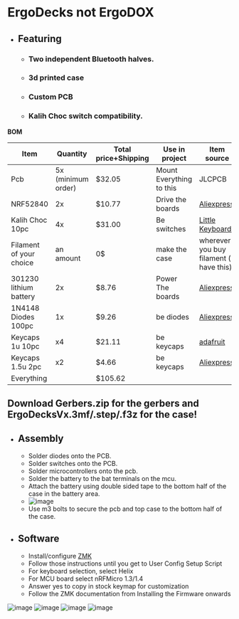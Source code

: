 # ErgoDecks not ErgoDOX
- ## Featuring
  - ### Two independent Bluetooth halves.
  - ### 3d printed case
  - ### Custom PCB
  - ### Kalih Choc switch compatibility.

**BOM**

| Item |Quantity |Total price+Shipping|Use in project|Item source|
| ------------- | ------------- | ------------- | ------------- | ------------- |
| Pcb  | 5x (minimum order) |$32.05|Mount Everything to this| JLCPCB |
| NRF52840	  | 2x |$10.77|Drive the boards|[Aliexpress](https://www.aliexpress.us/item/3256807018711621.html?spm=a2g0o.productlist.main.1.5a6eie0Hie0H9D&aem_p4p_detail=202505281428561705173893544160001721434&algo_pvid=e8c677b1-5ee7-4a06-9cf3-86530aadc628&algo_exp_id=e8c677b1-5ee7-4a06-9cf3-86530aadc628-0&pdp_ext_f=%7B%22order%22%3A%22307%22%2C%22eval%22%3A%221%22%7D&pdp_npi=4%40dis%21USD%214.39%214.39%21%21%2131.45%2131.45%21%402101c71a17484677363603280ed1bd%2112000039797470328%21sea%21US%214381910819%21X&curPageLogUid=OhOCTEVGrX7q&utparam-url=scene%3Asearch%7Cquery_from%3A&search_p4p_id=202505281428561705173893544160001721434_1)|
|Kalih Choc 10pc	|4x|$31.00|Be switches|[Little Keyboards](https://www.littlekeyboards.com/collections/keyboard-switches/products/kailh-choc-low-profile-switches)|
|Filament of your choice|an amount|0$|make the case|wherever you buy filament ( I have this)|
|301230 lithium battery|2x|$8.76|Power The boards|[Aliexpress](https://www.aliexpress.us/item/3256806602655947.html?spm=a2g0o.productlist.main.3.1f175238MrCTZJ&algo_pvid=eaa25171-69cd-4b4e-b96e-f3d39bffa79c&algo_exp_id=eaa25171-69cd-4b4e-b96e-f3d39bffa79c-2&pdp_ext_f=%7B%22order%22%3A%2274%22%2C%22eval%22%3A%221%22%7D&pdp_npi=4%40dis%21USD%218.10%214.70%21%21%2157.98%2133.63%21%402103205117484706855838784ee72d%2112000038305675270%21sea%21US%214381910819%21X&curPageLogUid=6xafRV7sUtxr&utparam-url=scene%3Asearch%7Cquery_from%3A)|
|1N4148 Diodes 100pc|1x|$9.26|be diodes|[Aliexpress](https://www.aliexpress.us/item/3256806058794623.html?spm=a2g0o.productlist.main.2.76fa3771JY9hHq&algo_pvid=3d141e2c-c612-4dda-8ee7-d81e18ab9714&algo_exp_id=3d141e2c-c612-4dda-8ee7-d81e18ab9714-1&pdp_ext_f=%7B%22order%22%3A%22914%22%2C%22eval%22%3A%221%22%7D&pdp_npi=4%40dis%21USD%211.84%211.28%21%21%2113.14%219.15%21%402101c80217484699707521224ee30c%2112000036448323916%21sea%21US%214381910819%21X&curPageLogUid=FxGJkqmD4E5N&utparam-url=scene%3Asearch%7Cquery_from%3A)|
|Keycaps 1u 10pc|x4|$21.11|be keycaps|[adafruit](https://www.adafruit.com/product/5737)|
|Keycaps 1.5u 2pc|x2|$4.66|be keycaps|[Aliexpress](https://www.aliexpress.us/item/3256805730011012.html?spm=a2g0o.productlist.main.8.4ba31a67KZIfyi&algo_pvid=95a4ad10-6234-413b-ba30-70ed94a3c48a&algo_exp_id=95a4ad10-6234-413b-ba30-70ed94a3c48a-7&pdp_ext_f=%7B%22order%22%3A%2263%22%2C%22eval%22%3A%221%22%7D&pdp_npi=4%40dis%21USD%212.33%212.33%21%21%212.33%212.33%21%40210337bc17484682352145208eab6e%2112000034838215571%21sea%21US%214381910819%21X&curPageLogUid=KAtk70CozSZd&utparam-url=scene%3Asearch%7Cquery_from%3A)|
|Everything||$105.62|||

## **Download Gerbers.zip for the gerbers and ErgoDecksVx.3mf/.step/.f3z for the case!**
- ## **Assembly**
  - Solder diodes onto the PCB.
  - Solder switches onto the PCB.
  - Solder microcontrollers onto the pcb.
  - Solder the battery to the bat terminals on the mcu.
  - Attach the battery using double sided tape to the bottom half of the case in the battery area.
  - ![image](https://github.com/user-attachments/assets/371abf3e-b6f9-4f95-85ed-9dc5b281bec2)
  - Use m3 bolts to secure the pcb and top case to the bottom half of the case.

- ## **Software**
  - Install/configure [ZMK](https://zmk.dev/docs/user-setup) 
  - Follow those instructions until you get to User Config Setup Script
  - For keyboard selection, select Helix
  - For MCU board select nRFMicro 1.3/1.4
  - Answer yes to copy in stock keymap for customization
  - Follow the ZMK documentation from Installing the Firmware onwards

![image](https://github.com/user-attachments/assets/49c8ae91-7437-4b8a-8b07-92a017c727ab)
![image](https://github.com/user-attachments/assets/4712b373-c182-4556-9e80-d0b9a6c7b6ed)
![image](https://github.com/user-attachments/assets/04a16e00-8f62-4c53-ae3c-68ec50fd374b)
![image](https://github.com/user-attachments/assets/054641cc-98f3-42de-8c28-08df6e4e4228)

